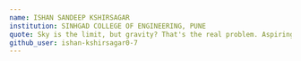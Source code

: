 ```yaml
---
name: ISHAN SANDEEP KSHIRSAGAR
institution: SINHGAD COLLEGE OF ENGINEERING, PUNE
quote: Sky is the limit, but gravity? That's the real problem. Aspiring to defeat gravity, and keep elevating myself yet managing to stay down-to-earth.
github_user: ishan-kshirsagar0-7
---
```

